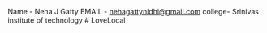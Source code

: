 Name - Neha J Gatty
EMAIL - nehagattynidhi@gmail.com
college- Srinivas institute of technology # LoveLocal
